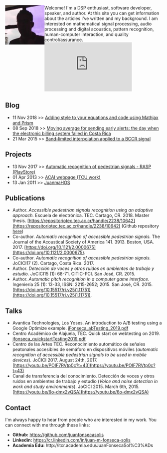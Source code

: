 <!-- Global site tag (gtag.js) - Google Analytics -->
<script async src="https://www.googletagmanager.com/gtag/js?id=UA-144706135-1"></script>
<script>
  window.dataLayer = window.dataLayer || [];
  function gtag(){dataLayer.push(arguments);}
  gtag('js', new Date());

  gtag('config', 'UA-144706135-1');
</script>

<!--Experiment-->
<script type="text/javascript" src="//ajax.googleapis.com/ajax/libs/jquery/2.1.4/jquery.min.js"></script>
<script type="text/javascript" src="//ajax.googleapis.com/ajax/libs/jqueryui/1.10.4/jquery-ui.min.js"></script>
<link rel="stylesheet" type="text/css" href="dist/overhang.min.css" />
<script type="text/javascript" src="dist/overhang.min.js"></script>

<!-- Anti-flicker snippet (recommended)  -->
<style>.async-hide { opacity: 0 !important} </style>
<script>(function(a,s,y,n,c,h,i,d,e){s.className+=' '+y;h.start=1*new Date;
h.end=i=function(){s.className=s.className.replace(RegExp(' ?'+y),'')};
(a[n]=a[n]||[]).hide=h;setTimeout(function(){i();h.end=null},c);h.timeout=c;
})(window,document.documentElement,'async-hide','dataLayer',4000,
{'GTM-T3QBCMS':true});</script>
<!-- Modified Analytics tracking code with Optimize plugin -->
<script>
    (function(i,s,o,g,r,a,m){i['GoogleAnalyticsObject']=r;i[r]=i[r]||function(){
    (i[r].q=i[r].q||[]).push(arguments)},i[r].l=1*new Date();a=s.createElement(o),
    m=s.getElementsByTagName(o)[0];a.async=1;a.src=g;m.parentNode.insertBefore(a,m)
    })(window,document,'script','https://www.google-analytics.com/analytics.js','ga');

    ga('create', 'UA-144706135-1', 'auto');
    ga('require', 'GTM-T3QBCMS');
    ga('send', 'pageview');
    
</script>

<div class="row" style='content: "";display: table;clear: both;width=100%'>
<div class="column" style='float: left;width: 25%;'>
<img src='blog/img/yop.jpeg'>
</div>
<div class="column" style='float: left;width: 75%;'>
Welcome! I'm a DSP enthusiast, software developer, speaker, and author. At this site you can get information about the articles I've written and my background. I am interested on mathematical signal processing, audio processing and digital acoustics, pattern recognition, human-computer interaction, and quality control/assurance.

</br> 

<iframe width="280" height="157" src="https://www.youtube.com/embed/L7m8BFLCArM" frameborder="0" allow="accelerometer; autoplay; encrypted-media; gyroscope; picture-in-picture" allowfullscreen></iframe>

</div>
</div>

## Blog
* 11 Nov 2018 >> [Adding style to your equations and code using Mathjax and Prism](blog/JFonseca.styling.html)
* 08 Sep 2018 >> [Moving average for sending early alerts: the day when the electronic billing system failed in Costa Rica](blog/JFonseca.suavizadoTraficoServidorWeb.html)
* 21 Mar 2015 >> [Band-limited interpolation applied to a BCCR signal](blog/JFonseca.interpolacionBL.html)

## Projects
* 13 Nov 2017 >> [Automatic recognition of pedestrian signals - RASP (PlayStore)](https://play.google.com/store/apps/details?id=ucr.citic.rasp&hl=en_US)
* 01 Apr 2013 >> [ACAI webpage (TCU work)](http://www.acai.cr/)
* 13 Jan 2011 >> [JuanmaHOS](https://juanfonsecasolis.github.io/juanmahos/)

## Publications
* Author. *Accessible pedestrian signals recognition using an adaptive approach.* Escuela de electrónica. TEC. Cartago, CR. 2018. Master thesis. [https://repositoriotec.tec.ac.cr/handle/2238/10642](https://repositoriotec.tec.ac.cr/handle/2238/10642) (Github repository [here](https://github.com/juanfonsecasolis/ARAPSUAA))
* Co-author. *Automatic recognition of accessible pedestrian signals.* The Journal of the Acoustical Society of America 141. 3913. Boston, USA. 2017. [https://doi.org/10.1121/2.0000675](https://doi.org/10.1121/2.0000675).
* Co-author. *Automatic recognition of accessible pedestrian signals.* JoCICI17 (2). Cartago, Costa Rica. 2017.
* Author. *Detección de voces y otros ruidos en ambientes de trabajo y estudio.* JoCICI15 (1): 68-71. CITIC-PCI. San José, CR. 2015.
* Author. *Automatic pitch recognition in a computer game interface.* Ingeniería 25 (1): 13-33, ISSN: 2215-2652; 2015. San José, CR. 2015. [https://doi.org/10.15517/ri.v25i1.11751](https://doi.org/10.15517/ri.v25i1.11751).

## Talks
* Avantica Technologies, Los Yoses. An introduction to A/B testing using a Google Optimize example. [jFonseca_abTesting_2019.pdf](https://juanfonsecasolis.github.io/slides/jFonseca_abTesting_2019.pdf)
* Centro Académico de Alajuela, TEC. Quick start on webtesting on 2019. [jfonseca_quickstartTesting2019.pdf](slides/jfonseca_quickstartTesting2019.pdf) 
* Centro de las Artes TEC. Reconocimiento automático de señales peatonales accesibles de semáforo en dispositivos móviles (_automatic recognition of accessible pedestrian signals to be used in mobile devices_). JoCICI 2017. August 24th, 2017. [https://youtu.be/POIF7RVtp0c?t=43](https://youtu.be/POIF7RVtp0c?t=43)
* Canal de transferencia del conocimiento. Detección de voces y otros ruidos en ambientes de trabajo y estudio (_Voice and noise detection in work and study environments_). JoCICI 2015. March 6th, 2015. [https://youtu.be/6o-dmx2vQSA](https://youtu.be/6o-dmx2vQSA)

## Contact

I'm always happy to hear from people who are interested in my work. You can connect with me through these links:
<ul>
<li><b>Github:</b> <a href='https://github.com/juanfonsecasolis'>https://github.com/juanfonsecasolis</a></li>
<li><b>Linkedin:</b> <a href='https://cr.linkedin.com/in/juan-m-fonseca-solis'>https://cr.linkedin.com/in/juan-m-fonseca-solis</a></li>
<li><b>Academia Edu:</b> http://itcr.academia.edu/JuanFonsecaSol%C3%ADs</li>
</ul>

